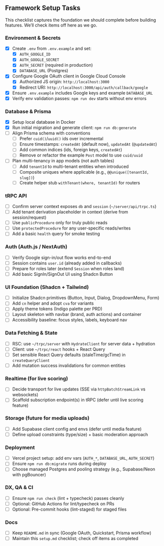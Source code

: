 ## Framework Setup Tasks

This checklist captures the foundation we should complete before building features. We’ll check items off here as we go.

### Environment & Secrets
- [X] Create `.env` from `.env.example` and set:
  - [X] `AUTH_GOOGLE_ID`
  - [X] `AUTH_GOOGLE_SECRET`
  - [X] `AUTH_SECRET` (required in production)
  - [X] `DATABASE_URL` (Postgres)
- [X] Configure Google OAuth client in Google Cloud Console
  - [X] Authorized JS origin: `http://localhost:3000`
  - [X] Redirect URI: `http://localhost:3000/api/auth/callback/google`
- [X] Ensure `.env.example` includes Google keys and example `DATABASE_URL`
- [X] Verify env validation passes: `npm run dev` starts without env errors

### Database & Prisma
- [X] Setup local database in Docker 
- [X] Run initial migration and generate client: `npm run db:generate`
- [ ] Align Prisma schema with conventions
  - [ ] Prefer `cuid()`/`uuid()` ids over incremental
  - [ ] Ensure timestamps: `createdAt` (default now), `updatedAt` (`@updatedAt`)
  - [ ] Add common indices (ids, foreign keys, `createdAt`)
  - [ ] Remove or refactor the example `Post` model to use `cuid/uuid`
- [ ] Plan multi-tenancy in app models (not auth tables)
  - [ ] Add `tenantId` to multi-tenant entities when introduced
  - [ ] Composite uniques where applicable (e.g., `@@unique([tenantId, slug])`)
  - [ ] Create helper stub `withTenant(where, tenantId)` for routers

### tRPC API
- [ ] Confirm server context exposes `db` and `session` (`~/server/api/trpc.ts`)
- [ ] Add tenant derivation placeholder in context (derive from session/request)
- [ ] Use `publicProcedure` only for truly public reads
- [ ] Use `protectedProcedure` for any user-specific reads/writes
- [ ] Add a basic `health` query for smoke testing

### Auth (Auth.js / NextAuth)
- [ ] Verify Google sign-in/out flow works end-to-end
- [ ] Session contains `user.id` (already added in callbacks)
- [ ] Prepare for roles later (extend `Session` when roles land)
- [ ] Add basic SignIn/SignOut UI using Shadcn Button

### UI Foundation (Shadcn + Tailwind)
- [ ] Initialize Shadcn primitives (Button, Input, Dialog, DropdownMenu, Form)
- [ ] Add `cn` helper and adopt `cva` for variants
- [ ] Apply theme tokens (Indigo palette per PRD)
- [ ] Layout skeleton with navbar (brand, auth actions) and container
- [ ] Accessibility baseline: focus styles, labels, keyboard nav

### Data Fetching & State
- [ ] RSC: use `~/trpc/server` with `HydrateClient` for server data + hydration
- [ ] Client: use `~/trpc/react` hooks + React Query
- [ ] Set sensible React Query defaults (staleTime/gcTime) in `createQueryClient`
- [ ] Add mutation success invalidations for common entities

### Realtime (for live scoring)
- [ ] Decide transport for live updates (SSE via `httpBatchStreamLink` vs websockets)
- [ ] Scaffold subscription endpoint(s) in tRPC (defer until live scoring feature)

### Storage (future for media uploads)
- [ ] Add Supabase client config and envs (defer until media feature)
- [ ] Define upload constraints (type/size) + basic moderation approach

### Deployment
- [ ] Vercel project setup: add env vars (`AUTH_*`, `DATABASE_URL`, `AUTH_SECRET`)
- [ ] Ensure `npm run db:migrate` runs during deploy
- [ ] Choose managed Postgres and pooling strategy (e.g., Supabase/Neon with pgBouncer)

### DX, QA & CI
- [ ] Ensure `npm run check` (lint + typecheck) passes cleanly
- [ ] Optional: GitHub Actions for lint/typecheck on PRs
- [ ] Optional: Pre-commit hooks (lint-staged) for staged files

### Docs
- [ ] Keep `README.md` in sync (Google OAuth, Quickstart, Prisma workflow)
- [ ] Maintain this `setup.md` checklist; check off items as completed
